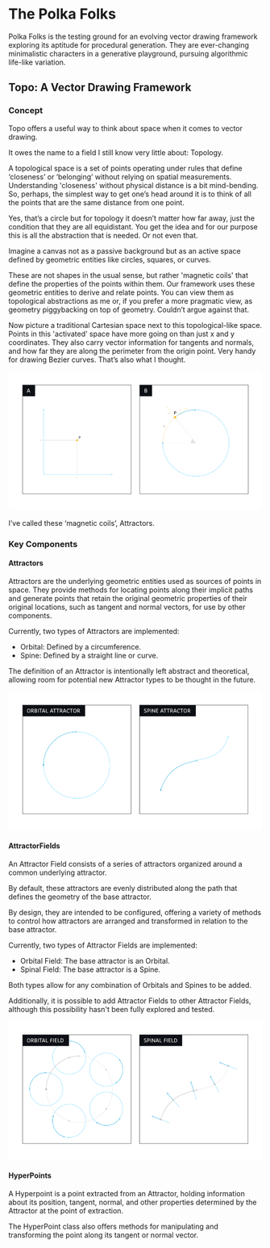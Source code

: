 # The Polka Folks

Polka Folks is the testing ground for an evolving vector drawing framework exploring its aptitude for procedural generation.
They are ever-changing minimalistic characters in a generative playground, pursuing algorithmic life-like variation.

## Topo: A Vector Drawing Framework

### Concept

Topo offers a useful way to think about space when it comes to vector drawing. 

It owes the name to a field I still know very little about: Topology.

A topological space is a set of points operating under rules that define ‘closeness’ or ‘belonging’ without relying on spatial measurements. Understanding 'closeness' without physical distance is a bit mind-bending. So, perhaps, the simplest way to get one’s head around it is to think of all the points that are the same distance from one point. 

Yes, that’s a circle but for topology it doesn’t matter how far away, just the condition that they are all equidistant. 
You get the idea and for our purpose this is all the abstraction that is needed. Or not even that.

Imagine a canvas not as a passive background but as an active space defined by geometric entities like circles, squares, or curves.

These are not shapes in the usual sense, but rather 'magnetic coils' that define the properties of the points within them. Our framework uses these geometric entities to derive and relate points. You can view them as topological abstractions as me or, if you prefer a more pragmatic view, as geometry piggybacking on top of geometry. Couldn’t argue against that.

Now picture a traditional Cartesian space next to this topological-like space. Points in this 'activated' space have more going on than just x and y coordinates. They also carry vector information for tangents and normals, and how far they are along the perimeter from the origin point. Very handy for drawing Bezier curves. That’s also what I thought.

![Framework Concept Diagram](/docs/assets/concept-diagram.png)

I’ve called these ‘magnetic coils’, Attractors.

### Key Components

#### Attractors

Attractors are the underlying geometric entities used as sources of points in space. They provide methods for locating points along their implicit paths and generate points that retain the original geometric properties of their original locations, such as tangent and normal vectors, for use by other components.

Currently, two types of Attractors are implemented:

* Orbital: Defined by a circumference.
* Spine: Defined by a straight line or curve.

The definition of an Attractor is intentionally left abstract and theoretical, allowing room for potential new Attractor types to be thought in the future.

![Attractor Concept Diagram](/docs/assets/attractor-diagram.png)

#### AttractorFields

An Attractor Field consists of a series of attractors organized around a common underlying attractor.

By default, these attractors are evenly distributed along the path that defines the geometry of the base attractor.

By design, they are intended to be configured, offering a variety of methods to control how attractors are arranged and transformed in relation to the base attractor.

Currently, two types of Attractor Fields are implemented:

* Orbital Field: The base attractor is an Orbital.
* Spinal Field: The base attractor is a Spine.

Both types allow for any combination of Orbitals and Spines to be added.

Additionally, it is possible to add Attractor Fields to other Attractor Fields, although this possibility hasn't been fully explored and tested.

![Attractor Field Concept Diagram](/docs/assets/field-diagram.png)

#### HyperPoints

A Hyperpoint is a point extracted from an Attractor, holding information about its position, tangent, normal, and other properties determined by the Attractor at the point of extraction.

The HyperPoint class also offers methods for manipulating and transforming the point along its tangent or normal vector.
